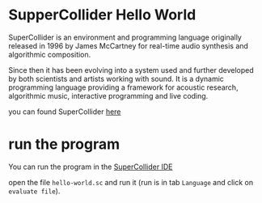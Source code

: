 # SupperCollider Hello World

SuperCollider is an environment and programming language originally released in 1996 by James McCartney for real-time audio synthesis and algorithmic composition.

Since then it has been evolving into a system used and further developed by both scientists and artists working with sound. It is a dynamic programming language providing a framework for acoustic research, algorithmic music, interactive programming and live coding.

you can found SuperCollider [here](https://supercollider.github.io/)

# run the program

You can run the program in the [SuperCollider IDE](https://supercollider.github.io/)

open the file `hello-world.sc` and run it (run is in tab `Language` and click on `evaluate file`).